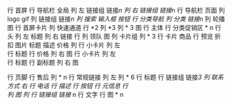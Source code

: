 
行 首屏
    行 导航栏 全局
        列 左 链接组
            链接*n
        列 右 链接组
            链接*n
    行 导航栏 页面
        列 
            logo
            gif
        列 链接组
            链接*n
        列 搜索
            输入框
            按钮
    行 分类导航 
        列 分类
            链接*n
        列 轮播
            图 
    行 首屏卡片
        列 快速通道
            行 *2 
                列 *3 
        列 * 3
            图
行 主体
    行 分类促销区 * n 
        行 头 
            列 左
                标题
            列 右
                链接
        行 
            列 领队
                图
            列 卡片组
                列 * 3 
                    行 卡片 商品
                        行 预览
                            折扣
                            图片
                        标题
                        描述
                        价格
                列 
                    行 小卡片
                        列 左   
                            行 标题
                            行 价格
                        列 右
                            图
                    行 小卡片
                        列 左   
                            行 标题
                            行 副标题
                        列 右
                            图

行 页脚
    行 售后
        列 * n
    行 常规链接
        列 左
            列 * 6 
                行 标题
                行 链接组 
                    链接*3
        列 联系方式 右
                行 电话
                行 描述
                行 按钮
    行 元信息
        行  
            列 
                图
            列 
                行 链接组
                    链接* n 
                行 
                    文字
        行 
            图 * n
